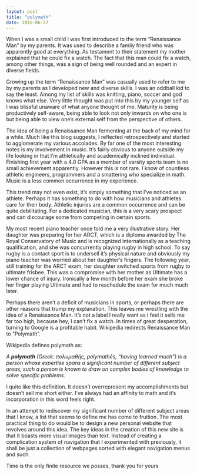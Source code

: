 ```yaml
---
layout: post
title: "polymath"
date: 2015-06-27
---
```


When I was a small child I was first introduced to the term “Renaissance Man” by my parents. It was used to describe a family friend who was apparently good at everything. As testament to their statement my mother explained that he could fix a watch. The fact that this man could fix a watch, among other things, was a sign of being well rounded and an expert in diverse fields.

Growing up the term “Renaissance Man” was casually used to refer to me by my parents as I developed new and diverse skills. I was an oddball kid to say the least. Among my list of skills was knitting, piano, soccer and god knows what else. Very little thought was put into this by my younger self as I was blissful unaware of what anyone thought of me. Maturity is being productively self-aware, being able to look not only inwards on who one is but being able to view one’s external self from the perspective of others.

The idea of being a Renaissance Man fermenting at the back of my mind for a while. Much like this blog suggests, I reflected retrospectively and started to agglomerate my various accolades. By far one of the most interesting notes is my involvement in music. It’s fairly obvious to anyone outside my life looking in that I’m athletically and academically inclined individual. Finishing first year with a 4.0 GPA as a member of varsity sports team is no small achievement apparently. However this is not rare. I know of countless athletic engineers, programmers and a smattering who specialize in math. Music is a less common occurrence in my experience.

This trend may not even exist, it’s simply something that I’ve noticed as an athlete. Perhaps it has something to do with how musicians and athletes care for their body. Athletic injuries are a common occurrence and can be quite debilitating. For a dedicated musician, this is a very scary prospect and can discourage some from competing in certain sports.

My most recent piano teacher once told me a very illustrative story. Her daughter was preparing for her ARCT, which is a diploma awarded by The Royal Conservatory of Music and is recognized internationally as a teaching qualification, and she was concurrently playing rugby in high school. To say rugby is a contact sport is to undersell it’s physical nature and obviously my piano teacher was worried about her daughter’s fingers. The following year, still training for the ARCT exam, her daughter switched sports from rugby to ultimate frisbee. This was a compromise with her mother as Ultimate has a lower chance of injury. Ironically a few month before her exam she broke her finger playing Ultimate and had to reschedule the exam for much much later.

Perhaps there aren’t a deficit of musicians in sports, or perhaps there are other reasons that trump my explanation. This leaves me wrestling with the idea of a Renaissance Man. It’s not a label I really want as I feel it sells me far too high, because hey, I can’t fix a watch. In times of great desperation, turning to Google is a profitable habit. Wikipedia redirects Renaissance Man to “Polymath”.

Wikipedia defines polymath as:

_A **polymath** (Greek: πολυμαθής, polymathēs, “having learned much”) is a person whose expertise spans a significant number of different subject areas; such a person is known to draw on complex bodies of knowledge to solve specific problems._

I quite like this definition. It doesn’t overrepresent my accomplishments but doesn’t sell me short either. I’ve always had an affinity to math and it’s incorporation in this word feels right.

In an attempt to rediscover my significant number of different subject areas that I know, a list that seems to define me has come to fruition. The most practical thing to do would be to design a new personal website that revolves around this idea. The key ideas in the creation of this new site is that it boasts more visual images than text. Instead of creating a complication system of navigation that I experimented with previously, it shall be just a collection of webpages sorted with elegant navigation menus and such.

Time is the only finite resource we posses, thank you for yours